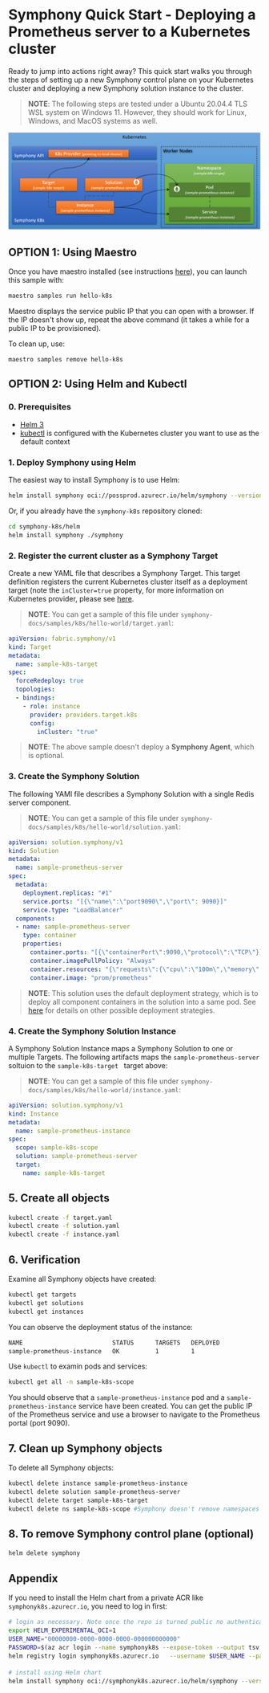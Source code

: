 # Symphony Quick Start - Deploying a Prometheus server to a Kubernetes cluster
Ready to jump into actions right away? This quick start walks you through the steps of setting up a new Symphony control plane on your Kubernetes cluster and deploying a new Symphony solution instance to the cluster.

> **NOTE**: The following steps are tested under a Ubuntu 20.04.4 TLS WSL system on Windows 11. However, they should work for Linux, Windows, and MacOS systems as well.

![Prometheus](../images/prometheus-k8s.png)

## OPTION 1: Using Maestro
Once you have maestro installed (see instructions [here](./quick_start.md)), you can launch this sample with:
```bash
maestro samples run hello-k8s
```

Maestro displays the service public IP that you can open with a browser. If the IP doesn't show up, repeat the above command (it takes a while for a public IP to be provisioned).

To clean up, use:
```
maestro samples remove hello-k8s
```

## OPTION 2: Using Helm and Kubectl

### 0. Prerequisites

* [Helm 3](https://helm.sh/)
* [kubectl](https://kubernetes.io/docs/reference/kubectl/kubectl/) is configured with the Kubernetes cluster you want to use as the default context

### 1. Deploy Symphony using Helm

The easiest way to install Symphony is to use Helm:
```bash
helm install symphony oci://possprod.azurecr.io/helm/symphony --version 0.41.2
```

Or, if you already have the ```symphony-k8s``` repository cloned:
```bash
cd symphony-k8s/helm
helm install symphony ./symphony
```
### 2. Register the current cluster as a Symphony Target
Create a new YAML file that describes a Symphony Target. This target definition registers the current Kubernetes cluster itself as a deployment target (note the ```inCluster=true``` property, for more information on Kubernetes provider, please see [here](../providers/k8s_provider.md).

> **NOTE**: You can get a sample of this file under ```symphony-docs/samples/k8s/hello-world/target.yaml```:

```yaml
apiVersion: fabric.symphony/v1
kind: Target
metadata:
  name: sample-k8s-target        
spec:  
  forceRedeploy: true
  topologies:
  - bindings:
    - role: instance
      provider: providers.target.k8s
      config:
        inCluster: "true"   
```
> **NOTE**: The above sample doesn't deploy a **Symphony Agent**, which is optional.

### 3. Create the Symphony Solution
The following YAMl file describes a Symphony Solution with a single Redis server component.

> **NOTE**: You can get a sample of this file under ```symphony-docs/samples/k8s/hello-world/solution.yaml```:

```yaml
apiVersion: solution.symphony/v1
kind: Solution
metadata: 
  name: sample-prometheus-server
spec:  
  metadata:
    deployment.replicas: "#1"
    service.ports: "[{\"name\":\"port9090\",\"port\": 9090}]"
    service.type: "LoadBalancer"
  components:
  - name: sample-prometheus-server
    type: container
    properties:
      container.ports: "[{\"containerPort\":9090,\"protocol\":\"TCP\"}]"
      container.imagePullPolicy: "Always"
      container.resources: "{\"requests\":{\"cpu\":\"100m\",\"memory\":\"100Mi\"}}"        
      container.image: "prom/prometheus"
```
> **NOTE**: This solution uses the default deployment strategy, which is to deploy all component containers in the solution into a same pod. See [here](../providers/k8s_provider.md) for details on other possible deployment strategies.
### 4. Create the Symphony Solution Instance
A Symphony Solution Instance maps a Symphony Solution to one or multiple Targets. The following artifacts maps the ```sample-prometheus-server``` soltuion to the ```sample-k8s-target ``` target above:
> **NOTE**: You can get a sample of this file under ```symphony-docs/samples/k8s/hello-world/instance.yaml```:
```yaml
apiVersion: solution.symphony/v1
kind: Instance
metadata:
  name: sample-prometheus-instance
spec:
  scope: sample-k8s-scope
  solution: sample-prometheus-server
  target: 
    name: sample-k8s-target  
```
## 5. Create all objects
```bash
kubectl create -f target.yaml
kubectl create -f solution.yaml
kubectl create -f instance.yaml
```
## 6. Verification
Examine all Symphony objects have created:
```bash
kubectl get targets
kubectl get solutions
kubectl get instances
```
You can observe the deployment status of the instance:
```bash
NAME                         STATUS      TARGETS   DEPLOYED
sample-prometheus-instance   OK          1         1
```
Use ```kubectl``` to examin pods and services:
```bash
kubectl get all -n sample-k8s-scope
```
You should observe that a ```sample-prometheus-instance``` pod and a ```sample-prometheus-instance``` service have been created. You can get the public IP of the Prometheus service and use a browser to navigate to the Prometheus portal (port 9090).

## 7. Clean up Symphony objects

To delete all Symphony objects:
```bash
kubectl delete instance sample-prometheus-instance
kubectl delete solution sample-prometheus-server
kubectl delete target sample-k8s-target  
kubectl delete ns sample-k8s-scope #Symphony doesn't remove namespaces
```
## 8. To remove Symphony control plane (optional)
```bash
helm delete symphony
```

## Appendix

If you need to install the Helm chart from a private ACR like ```symphonyk8s.azurecr.io```, you need to log in first:
```bash
# login as necessary. Note once the repo is turned public no authentication is needed
export HELM_EXPERIMENTAL_OCI=1
USER_NAME="00000000-0000-0000-0000-000000000000"
PASSWORD=$(az acr login --name symphonyk8s --expose-token --output tsv --query accessToken)
helm registry login symphonyk8s.azurecr.io   --username $USER_NAME --password $PASSWORD

# install using Helm chart
helm install symphony oci://symphonyk8s.azurecr.io/helm/symphony --version 0.40.8
```
